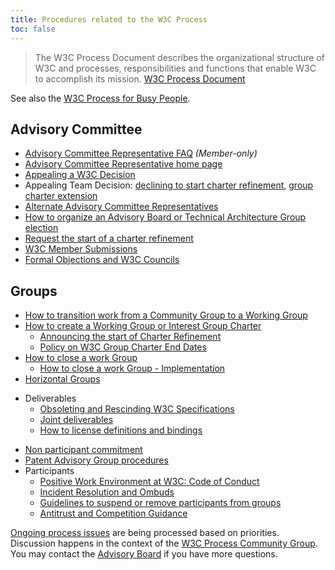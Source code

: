 ```yaml
---
title: Procedures related to the W3C Process
toc: false
---
```


> The W3C Process Document describes the organizational structure of W3C and processes, responsibilities and functions that enable W3C to accomplish its mission. [W3C Process Document](https://www.w3.org/policies/process/)

See also the [W3C Process for Busy People](https://github.com/w3c/wg-effectiveness/blob/master/process.md).


## Advisory Committee

- [Advisory Committee Representative FAQ](https://www.w3.org/Member/faq.html) *(Member-only)*
- [Advisory Committee Representative home page](../../Member/)
- [Appealing a W3C Decision](ac-appeal.md)
- Appealing Team Decision: [declining to start charter refinement](charter.md#cr-rejection), [group charter extension](charter.md#extension-request)
- [Alternate Advisory Committee Representatives](./alternate-ac.md)
- [How to organize an Advisory Board or Technical Architecture Group election](election.md)
- [Request the start of a charter refinement](charter.md#charter-refinement)
- [W3C Member Submissions](member-submission.md)
- [Formal Objections and W3C Councils](../council/)

## Groups

- [How to transition work from a Community Group to a Working Group](cg-transition.md)
- [How to create a Working Group or Interest Group Charter](charter.md)
  - [Announcing the start of Charter Refinement](adv-notice.md)
  - [Policy on W3C Group Charter End Dates](charter-extensions.md)
- [How to close a work Group](closing-wg.md)
  - [How to close a work Group - Implementation](closing-wg-implementation.md)
- [Horizontal Groups](horizontal-groups.md)
* Deliverables
  - [Obsoleting and Rescinding W3C Specifications](obsolete-rescinded-supserseded.md)
  - [Joint deliverables](joint-deliverables.md)
  - [How to license definitions and bindings](binding-license.md)
- [Non participant commitment](non-participant-commitment.md)
- [Patent Advisory Group procedures](pag.md)
- Participants
  - [Positive Work Environment at W3C: Code of Conduct](https://www.w3.org/policies/code-of-conduct/)
  - [Incident Resolution and Ombuds](coc-incident-resolution-ombuds.md)
  - [Guidelines to suspend or remove participants from groups](suspension.md)
  - [Antitrust and Competition Guidance](https://www.w3.org/policies/antitrust/)


[Ongoing process issues](https://github.com/w3c/process/issues) are being processed based on priorities. Discussion happens in the context of the [W3C Process Community Group](https://www.w3.org/community/w3process/). You may contact the [Advisory Board](https://www.w3.org/groups/other/ab/) if you have more questions.
